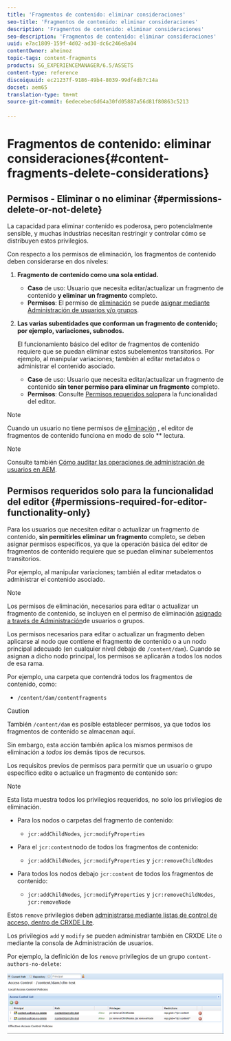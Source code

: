```yaml
---
title: 'Fragmentos de contenido: eliminar consideraciones'
seo-title: 'Fragmentos de contenido: eliminar consideraciones'
description: 'Fragmentos de contenido: eliminar consideraciones'
seo-description: 'Fragmentos de contenido: eliminar consideraciones'
uuid: e7ac1809-159f-4d02-ad30-dc6c246e8a04
contentOwner: aheimoz
topic-tags: content-fragments
products: SG_EXPERIENCEMANAGER/6.5/ASSETS
content-type: reference
discoiquuid: ec21237f-9186-49b4-8039-99df4db7c14a
docset: aem65
translation-type: tm+mt
source-git-commit: 6edecebec6d64a30fd05887a56d81f80863c5213

---
```



# Fragmentos de contenido: eliminar consideraciones{#content-fragments-delete-considerations}

## Permisos - Eliminar o no eliminar {#permissions-delete-or-not-delete}

La capacidad para eliminar contenido es poderosa, pero potencialmente sensible, y muchas industrias necesitan restringir y controlar cómo se distribuyen estos privilegios.

Con respecto a los permisos de eliminación, los fragmentos de contenido deben considerarse en dos niveles:

1. **Fragmento de contenido como una sola entidad.**

   * **Caso** de uso: Usuario que necesita editar/actualizar un fragmento de contenido **y eliminar un fragmento** completo.
   * **Permisos**: El permiso de [eliminación](/help/sites-administering/security.md#actions) se puede [asignar mediante Administración de usuarios y/o grupos](/help/sites-administering/security.md#managing-permissions).

1. **Las varias subentidades que conforman un fragmento de contenido; por ejemplo, variaciones, subnodos.**

   El funcionamiento básico del editor de fragmentos de contenido requiere que se puedan eliminar estos subelementos transitorios. Por ejemplo, al manipular variaciones; también al editar metadatos o administrar el contenido asociado.

   * **Caso** de uso: Usuario que necesita editar/actualizar un fragmento de contenido **sin tener permiso para eliminar un fragmento** completo.
   * **Permisos**: Consulte [Permisos requeridos solo](/help/assets/content-fragments-delete.md#permissions-required-for-editor-functionality-only)para la funcionalidad del editor.

>[!NOTE]
>
>Cuando un usuario no tiene permisos de [eliminación](/help/sites-administering/security.md#actions) , el editor de fragmentos de contenido funciona en modo de solo ** lectura.

>[!NOTE]
>
>Consulte también [Cómo auditar las operaciones de administración de usuarios en AEM](/help/sites-administering/audit-user-management-operations.md).

## Permisos requeridos solo para la funcionalidad del editor {#permissions-required-for-editor-functionality-only}

Para los usuarios que necesiten editar o actualizar un fragmento de contenido, **sin permitirles eliminar un fragmento** completo, se deben asignar permisos específicos, ya que la operación básica del editor de fragmentos de contenido requiere que se puedan eliminar subelementos transitorios.

Por ejemplo, al manipular variaciones; también al editar metadatos o administrar el contenido asociado.

>[!NOTE]
>
>Los permisos de eliminación, necesarios para editar o actualizar un fragmento de contenido, se incluyen en el permiso de eliminación [asignado a través de Administración](/help/sites-administering/security.md#managing-permissions)de usuarios o grupos.

Los permisos necesarios para editar o actualizar un fragmento deben aplicarse al nodo que contiene el fragmento de contenido o a un nodo principal adecuado (en cualquier nivel debajo de `/content/dam`). Cuando se asignan a dicho nodo principal, los permisos se aplicarán a todos los nodos de esa rama.

Por ejemplo, una carpeta que contendrá todos los fragmentos de contenido, como:

* `/content/dam/contentfragments`

>[!CAUTION]
>
>También `/content/dam` es posible establecer permisos, ya que todos los fragmentos de contenido se almacenan aquí.
>
>Sin embargo, esta acción también aplica los mismos permisos de eliminación a *todos los* demás tipos de recursos.

Los requisitos previos de permisos para permitir que un usuario o grupo específico edite o actualice un fragmento de contenido son:

>[!NOTE]
>
>Esta lista muestra todos los privilegios requeridos, no solo los privilegios de eliminación.

* Para los nodos o carpetas del fragmento de contenido:

   * `jcr:addChildNodes`, `jcr:modifyProperties`

* Para el `jcr:content`nodo de todos los fragmentos de contenido:

   * `jcr:addChildNodes`, `jcr:modifyProperties` y `jcr:removeChildNodes`

* Para todos los nodos debajo `jcr:content` de todos los fragmentos de contenido:

   * `jcr:addChildNodes`, `jcr:modifyProperties` y `jcr:removeChildNodes`, `jcr:removeNode`

Estos `remove` privilegios deben [administrarse mediante listas de control de acceso, dentro de CRXDE Lite](/help/sites-administering/user-group-ac-admin.md#access-right-management).

Los privilegios `add` y `modify` se pueden administrar también en CRXDE Lite o mediante la consola de Administración de usuarios.

Por ejemplo, la definición de los `remove` privilegios de un grupo `content-authors-no-delete`:

![cf-delete-03](assets/cf-delete-03.png)

